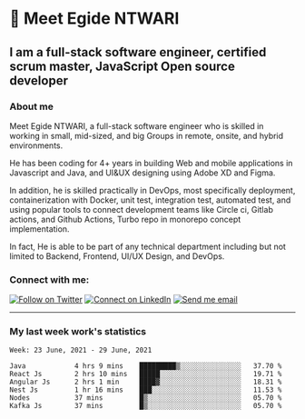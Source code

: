 # :handshake: Meet Egide NTWARI

## I am a full-stack software engineer, certified scrum master, JavaScript Open source developer
### About me
Meet Egide NTWARI, a full-stack software engineer who is skilled in working in small, mid-sized, and big Groups in remote, onsite, and hybrid environments. 

He has been coding for 4+ years in building Web and mobile applications in Javascript and Java, and UI&UX designing using Adobe XD and Figma.

In addition, he is skilled practically in DevOps, most specifically deployment, containerization with Docker, unit test, integration test, automated test, and using popular tools to connect development teams like Circle ci, Gitlab actions, and Github Actions, Turbo repo in monorepo concept implementation.

In fact, He is able to be part of any technical department including but not limited to Backend, Frontend, UI/UX Design, and DevOps.

### Connect with me:

[![Follow on Twitter](https://img.shields.io/badge/--twitter?label=Twitter&logo=Twitter&style=social)](https://twitter.com/2020Egide) [![Connect on LinkedIn](https://img.shields.io/badge/--linkedin?label=LinkedIn&logo=LinkedIn&style=social)](https://www.linkedin.com/in/ntwari-egide-93b53218a) [![Send me email](https://img.shields.io/badge/--gmail?label=Gmail&logo=Gmail&style=social)](mailto:ntwariegide2@gmail.com)
___


### My last week work's statistics
<!--START_SECTION:waka-->
```text
Week: 23 June, 2021 - 29 June, 2021
  
Java            4 hrs 9 mins    █████████▒░░░░░░░░░░░░░░░   37.70 % 
React Js        2 hrs 10 mins   █████░░░░░░░░░░░░░░░░░░░░   19.71 % 
Angular Js      2 hrs 1 min     ████▓░░░░░░░░░░░░░░░░░░░░   18.31 % 
Nest Js         1 hr 16 mins    ███░░░░░░░░░░░░░░░░░░░░░░   11.53 % 
Nodes           37 mins         █▒░░░░░░░░░░░░░░░░░░░░░░░   05.70 % 
Kafka Js        37 mins         █▒░░░░░░░░░░░░░░░░░░░░░░░   05.70 %
```
<!--END_SECTION:waka-->

